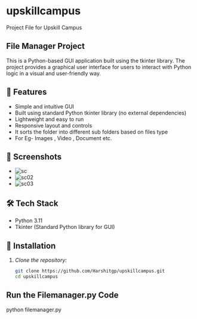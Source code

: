 # upskillcampus
Project File for Upskill Campus
## File Manager Project

This is a Python-based GUI application built using the tkinter library. The project provides a graphical user interface for users to interact with Python logic in a visual and user-friendly way.

## 📌 Features

-  Simple and intuitive GUI
-  Built using standard Python tkinter library (no external dependencies)
-  Lightweight and easy to run
-  Responsive layout and controls
-  It sorts the folder into different sub folders based on files type
-  For Eg- Images , Video , Document etc.

## 📸 Screenshots 
-  ![sc](https://github.com/user-attachments/assets/ccf52e3d-5391-4da6-81eb-d1cf7b5325cb)
-  ![sc02](https://github.com/user-attachments/assets/eef0250a-f7b1-4753-af3f-39491afd8fa9)
-  ![sc03](https://github.com/user-attachments/assets/d6ecb39e-729f-4930-9ddd-9f608a686807)

## 🛠 Tech Stack
- Python 3.11
- Tkinter (Standard Python library for GUI)

## 📁 Installation

1. *Clone the repository:*
   ```bash
   git clone https://github.com/Harshitgp/upskillcampus.git
   cd upskillcampus

## Run the Filemanager.py Code
   python filemanager.py 
